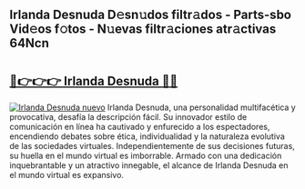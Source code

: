 ## Irlanda Desnuda D𝚎sn𝚞dos filtr𝚊dos - Parts-sbo Vid𝚎os f𝚘tos - N𝚞evas filtr𝚊ciones atr𝚊ctivas 64Ncn

# <h2><a href="http://mb80bx.tromn.icu/?c=Irlanda+Desnuda">🔗👉👉👉 Irlanda Desnuda 🔗🔗</a></h2>

[![Irlanda Desnuda nuevo](https://i.imgur.com/pEAQMta.gif)](http://mb80bx.tromn.icu/?c=Irlanda+Desnuda)
Irlanda Desnuda, una personalidad multifacética y provocativa, desafía la descripción fácil. Su innovador estilo de comunicación en línea ha cautivado y enfurecido a los espectadores, encendiendo debates sobre ética, individualidad y la naturaleza evolutiva de las sociedades virtuales. Independientemente de sus decisiones futuras, su huella en el mundo virtual es imborrable. Armado con una dedicación inquebrantable y un atractivo innegable, el alcance de Irlanda Desnuda en el mundo virtual es expansivo.
